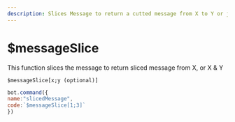 ```yaml
---
description: Slices Message to return a cutted message from X to Y or just X
---
```


# $messageSlice

This function slices the message to return sliced message from X, or X & Y

```text
$messageSlice[x;y (optional)]
```

```javascript
bot.command({
name:"slicedMessage",
code:`$messageSlice[1;3]`
})
```

